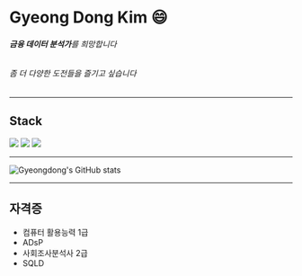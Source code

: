 # Gyeong Dong Kim 😄
  ###### ***금융 데이터 분석가***를 희망합니다
  ###### 좀 더 다양한 도전들을 즐기고 싶습니다  

---

## Stack 
<img src="https://img.shields.io/badge/Python-3766AB?style=flat-square&logo=Python&logoColor=gray"/> <img src="https://img.shields.io/badge/R-276DC3?style=flat-square&logo=R&logoColor=blue"/> <img src="https://img.shields.io/badge/MySQL-4479A1?style=flat-square&logo=MySQL&logoColor=black"/>


--- 


![Gyeongdong's GitHub stats](https://github-readme-stats.vercel.app/api?username=gyeongdong13&show_icons=true&theme=radical)


---


## 자격증
  - 컴퓨터 활용능력 1급
  - ADsP
  - 사회조사분석사 2급
  - SQLD
  





<!--
**gyeongdong13/gyeongdong13** is a ✨ _special_ ✨ repository because its `README.md` (this file) appears on your GitHub profile.

Here are some ideas to get you started:

- 🔭 I’m currently working on ...
- 🌱 I’m currently learning ...
- 👯 I’m looking to collaborate on ...
- 🤔 I’m looking for help with ...
- 💬 Ask me about ...
- 📫 How to reach me: ...
- 😄 Pronouns: ...
- ⚡ Fun fact: ...
-->
